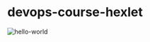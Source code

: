 # devops-course-hexlet

![hello-world](https://github.com/shimmeg/devops-course-hexlet/actions/workflows/hello-world.yml/badge.svg)
